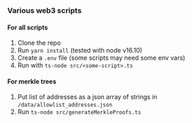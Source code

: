 ### Various web3 scripts


#### For all scripts

1. Clone the repo
2. Run `yarn install` (tested with node v16.10)
3. Create a `.env` file (some scripts may need some env vars)
4. Run with `ts-node src/<some-script>.ts`

#### For merkle trees

1. Put list of addresses as a json array of strings in `/data/allowlist_addresses.json`
2. Run `ts-node src/generateMerkleProofs.ts`
